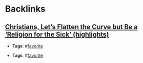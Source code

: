 
# Backlinks
## [Christians, Let’s Flatten the Curve but Be a ‘Religion for the Sick’ (highlights)](<Christians, Let’s Flatten the Curve but Be a ‘Religion for the Sick’ (highlights).md>)
- **Tags**: #[favorite](<favorite.md>)

- **Tags**: #[favorite](<favorite.md>)

